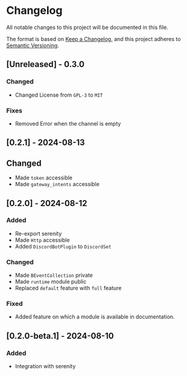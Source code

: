 # Changelog

All notable changes to this project will be documented in this file.

The format is based on [Keep a Changelog](https://keepachangelog.com/en/1.1.0/),
and this project adheres to [Semantic Versioning](https://semver.org/spec/v2.0.0.html).

## [Unreleased] - 0.3.0

### Changed
- Changed License from `GPL-3` to `MIT`

### Fixes
- Removed Error when the channel is empty

## [0.2.1] - 2024-08-13

## Changed
- Made `token` accessible
- Made `gateway_intents` accessible

## [0.2.0] - 2024-08-12

### Added
- Re-export serenity
- Made `Http` accessible
- Added `DiscordBotPlugin` to `DiscordSet`

### Changed
- Made `BEventCollection` private
- Made `runtime` module public
- Replaced `default` feature with `full` feature

### Fixed
- Added feature on which a module is available in documentation.

## [0.2.0-beta.1] - 2024-08-10

### Added
- Integration with serenity
